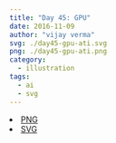 ```yaml
---
title: "Day 45: GPU"
date: 2016-11-09
author: "vijay verma"
svg: ./day45-gpu-ati.svg
png: ./day45-gpu-ati.png
category:
  - illustration
tags:
  - ai
  - svg
---
```

<li><a href="./day45-gpu-ati.png" download className="btn-png">PNG</a></li>
<li><a href="./day45-gpu-ati.svg" download className="btn-svg">SVG</a></li>
